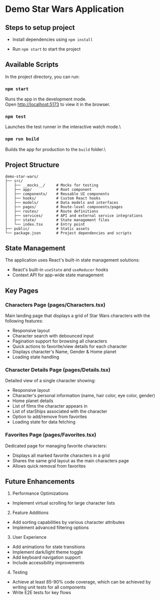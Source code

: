 # Demo Star Wars Application

## Steps to setup project

-   Install dependencies using `npm install`

-   Run `npm start` to start the project

## Available Scripts

In the project directory, you can run:

### `npm start`

Runs the app in the development mode.\
Open [http://localhost:5173](http://localhost:5173) to view it in the browser.

### `npm test`

Launches the test runner in the interactive watch mode.\

### `npm run build`

Builds the app for production to the `build` folder.\

## Project Structure

```
demo-star-wars/
├── src/
│   ├── __mocks__/     # Mocks for testing
│   ├── app/           # Root component
│   ├── components/    # Reusable UI components
│   ├── hooks/         # Custom React hooks
│   ├── models/        # Data models and interfaces
│   ├── pages/         # Route-level components/pages
│   ├── routes/        # Route definitions
│   ├── services/      # API and external service integrations
│   ├── state/         # State management files
│   └── index.tsx      # Entry point
├── public/            # Static assets
└── package.json       # Project dependencies and scripts
```

## State Management

The application uses React's built-in state management solutions:

-   React's built-in `useState` and `useReducer` hooks
-   Context API for app-wide state management

## Key Pages

### Characters Page (pages/Characters.tsx)

Main landing page that displays a grid of Star Wars characters with the following features:

-   Responsive layout
-   Character search with debounced input
-   Pagination support for browsing all characters
-   Quick actions to favorite/view details for each character
-   Displays character's Name, Gender & Home planet
-   Loading state handling

### Character Details Page (pages/Details.tsx)

Detailed view of a single character showing:

-   Responsive layout
-   Character's personal information (name, hair color, eye color, gender)
-   Home planet details
-   List of films the character appears in
-   List of starShips associated with the character
-   Option to add/remove from favorites
-   Loading state for data fetching

### Favorites Page (pages/Favorites.tsx)

Dedicated page for managing favorite characters:

-   Displays all marked favorite characters in a grid
-   Shares the same grid layout as the main characters page
-   Allows quick removal from favorites

## Future Enhancements

1. Performance Optimizations

-   Implement virtual scrolling for large character lists

2. Feature Additions

-   Add sorting capabilities by various character attributes
-   Implement advanced filtering options

3. User Experience

-   Add animations for state transitions
-   Implement dark/light theme toggle
-   Add keyboard navigation support
-   Include accessibility improvements

4. Testing

-   Achieve at least 85-90% code coverage, which can be achieved by writing unit tests for all components
-   Write E2E tests for key flows
